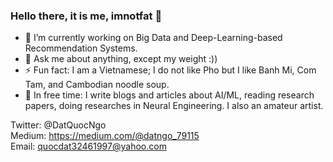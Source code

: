 ### Hello there, it is me, imnotfat 👋

- 🔭 I’m currently working on Big Data and Deep-Learning-based Recommendation Systems.
- 💬 Ask me about anything, except my weight :))
- ⚡ Fun fact: I am a Vietnamese; I do not like Pho but I like Banh Mi, Com Tam, and Cambodian noodle soup. 
- 🌱 In free time: I write blogs and articles about AI/ML, reading research papers, doing researches in Neural Engineering. I also an amateur artist.

Twitter: @DatQuocNgo\
Medium: https://medium.com/@datngo_79115 \
Email: quocdat32461997@yahoo.com
